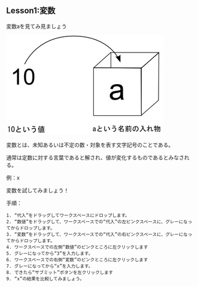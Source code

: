 Lesson1:変数
------------------

変数aを見てみ見ましょう

![github val](/images/val.png)

変数とは、未知あるいは不定の数・対象を表す文字記号のことである。

通常は定数に対する言葉であると解され、値が変化するものであるとみなされる。

例：x

変数を試してみましょう！

手順：
```
1. “代入”をドラッグしてワークスペースにドロップします。
2. “数値”をドラッグして、ワークスペースでの“代入”の左ピンクスペースに、グレーになってからドロップします。
3. “変数”をドラッグして、ワークスペースでの“代入”の右ピンクスペースに、グレーになってからドロップします。
4. ワークスペースでの左側“数値”のピンクところに左クリックします
5. グレーになってから“3”を入力します。
6. ワークスペースでの右側“変数”のピンクところに左クリックします
7. グレーになってから“x”を入力します。
8. できたら“サブミット”ボタンを左クリックします
9. “x”の結果を比較してみましょう。
```